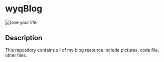 # wyqBlog

![love your life](https://avatars3.githubusercontent.com/u/9689132?v=3&s=460)

## Description

 This repository contains all of my blog resource.include pictures, code file, other files.

